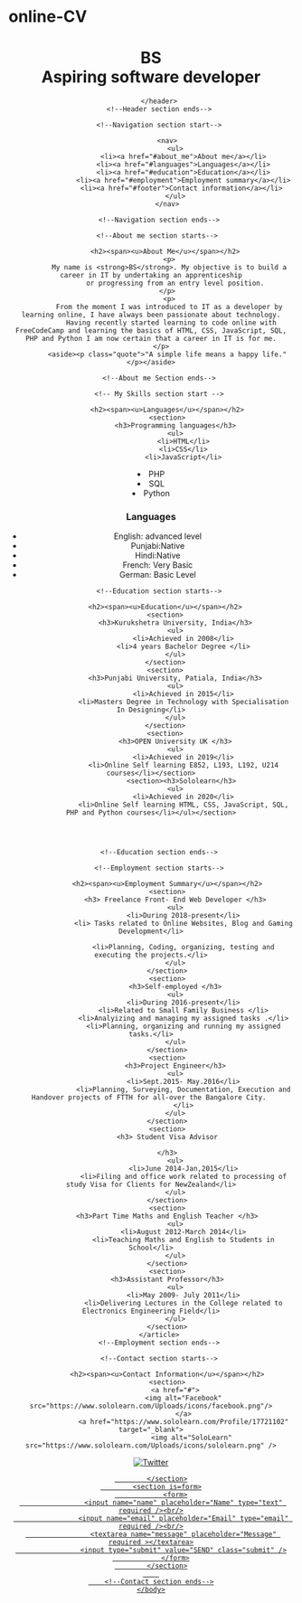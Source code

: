 # online-CV
<!DOCTYPE html>
<html>
    <head>
        <link rel="stylesheet" href="Online CV(CSS).css">
        <title>BS</title>
    </head>
    <body>
        <!--Header section starts-->
        <header>
                <h1><span>BS<br>Aspiring software developer</span></h1>
                
        </header>
        <!--Header section ends-->

        <!--Navigation section start-->
        
            <nav>
                <ul>
                    <li><a href="#about_me">About me</a></li>
                    <li><a href="#languages">Languages</a></li>
                    <li><a href="#education">Education</a></li>
                    <li><a href="#employment">Employment summary</a></li>
                    <li><a href="#footer">Contact information</a></li> 
                </ul>
            </nav>
        
        <!--Navigation section ends-->
        
       <!--About me section starts-->
       
           <h2><span><u>About Me</u></span></h2>
             <p>
             My name is <strong>BS</strong>. My objective is to build a career in IT by undertaking an apprenticeship
                or progressing from an entry level position.
            </p>
             <p>
             From the moment I was introduced to IT as a developer by learning online, I have always been passionate about technology.
              Having recently started learning to code online with FreeCodeCamp and learning the basics of HTML, CSS, JavaScript, SQL, PHP and Python I am now certain that a career in IT is for me.
            </p>   
            <aside><p class="quote">"A simple life means a happy life."</p></aside>
       
        <!--About me Section ends-->

        <!-- My Skills section start -->
        
            <h2><span><u>Languages</u></span></h2>
            <section>
                <h3>Programming languages</h3>
                <ul>
                    <li>HTML</li>
                    <li>CSS</li>
                    <li>JavaScript</li>
                    
<li>PHP</li>
                    <li>SQL</li>
                    <li>Python</li>                </ul>
            </section>
            <section>
                <h3>Languages</h3>
                <ul>
                    <li>English: advanced level</li>
<li>Punjabi:Native</li> <li>Hindi:Native</li>                               
                    <li>French: Very Basic</li>
                    <li>German: Basic Level</li>
                </ul>
                </section>
        </article>
        <!--My Skills section end-->

        <!--Education section starts-->
        
           <h2><span><u>Education</u></span></h2>
           <section>
                <h3>Kurukshetra University, India</h3>
                <ul>
                    <li>Achieved in 2008</li>
                    <li>4 years Bachelor Degree </li>
                </ul>
           </section>
           <section>
                <h3>Punjabi University, Patiala, India</h3>
                <ul>
                    <li>Achieved in 2015</li>
                    <li>Masters Degree in Technology with Specialisation In Designing</li>
                </ul>
           </section>
           <section>
                <h3>OPEN University UK </h3>
                <ul>
                    <li>Achieved in 2019</li>
                    <li>Online Self learning E852, L193, L192, U214 courses</li></section>
                   <section><h3>Sololearn</h3>
                <ul>
                    <li>Achieved in 2020</li>
                    <li>Online Self learning HTML, CSS, JavaScript, SQL, PHP and Python courses</li></ul></section>
                    
                
         
        
        <!--Education section ends-->

        <!--Employment section starts-->
        
            <h2><span><u>Employment Summary</u></span></h2>
            <section>
                <h3> Freelance Front- End Web Developer </h3>
                <ul>
                    <li>During 2018-present</li>
                    <li> Tasks related to Online Websites, Blog and Gaming Development</li>
                  
                    <li>Planning, Coding, organizing, testing and executing the projects.</li>
                </ul>
            </section>
            <section>
                <h3>Self-employed </h3>
                <ul>
                    <li>During 2016-present</li>
                    <li>Related to Small Family Business </li>
                    <li>Analyizing and managing my assigned tasks .</li>
                    <li>Planning, organizing and running my assigned tasks.</li>
                </ul>
            </section>
            <section>
                <h3>Project Engineer</h3>
                <ul>
                    <li>Sept.2015- May.2016</li>
                    <li>Planning, Surveying, Documentation, Execution and Handover projects of FTTH for all-over the Bangalore City. 
                    </li>
                </ul>
            </section>
            <section>
            <h3> Student Visa Advisor
            
            </h3>
                <ul>
                    <li>June 2014-Jan,2015</li>
                    <li>Filing and office work related to processing of  study Visa for Clients for NewZealand</li>
                </ul>
            </section>
            <section>
            <h3>Part Time Maths and English Teacher </h3>
                <ul>
                    <li>August 2012-March 2014</li>
                    <li>Teaching Maths and English to Students in School</li>
                </ul>
            </section>
            <section>
            <h3>Assistant Professor</h3>
                <ul>
                    <li>May 2009- July 2011</li>
                    <li>Delivering Lectures in the College related to Electronics Engineering Field</li>
                </ul>
            </section>
        </article>
        <!--Employment section ends-->

        <!--Contact section starts-->
        
            <h2><span><u>Contact Information</u></span></h2>
            <section>
                <a href="#">
                    <img alt="Facebook" src="https://www.sololearn.com/Uploads/icons/facebook.png"/>
                    </a>
                    <a href="https://www.sololearn.com/Profile/17721102" target="_blank">
                        <img alt="SoloLearn" src="https://www.sololearn.com/Uploads/icons/sololearn.png" />
  <a href="#" target="_blank">
                        <img alt="Twitter" src="https://www.sololearn.com/Uploads/icons/twitter.png"/>                      
   
            </section>
            <section is=form>
                <form>
                    <input name="name" placeholder="Name" type="text" required /><br/>
                    <input name="email" placeholder="Email" type="email" required /><br/>
                    <textarea name="message" placeholder="Message" required ></textarea>
                    <input type="submit" value="SEND" class="submit" />
                </form>
            </section>
        
        <!--Contact section ends-->
    </body>
</html>
